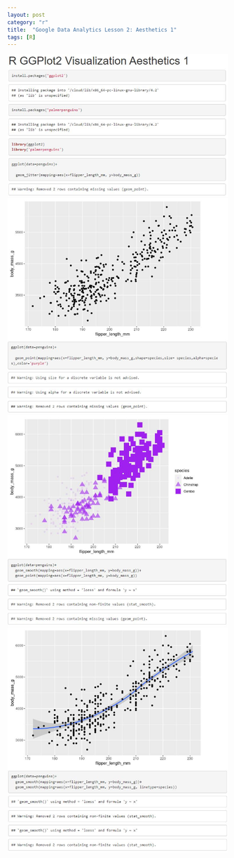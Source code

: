 ```yaml
---
layout: post
category: "r"
title:  "Google Data Analytics Lesson 2: Aesthetics 1"
tags: [R]
---
```



<img src="https://raw.githubusercontent.com/MoonBrillante/moonbrillante.github.io/master/my_picture/ggplot001.JPG">
<img src="https://raw.githubusercontent.com/MoonBrillante/moonbrillante.github.io/master/my_picture/ggplot002.JPG">
<img src="https://raw.githubusercontent.com/MoonBrillante/moonbrillante.github.io/master/my_picture/ggplot003.JPG" >
<img src="https://raw.githubusercontent.com/MoonBrillante/moonbrillante.github.io/master/my_picture/ggplot004.JPG" >


